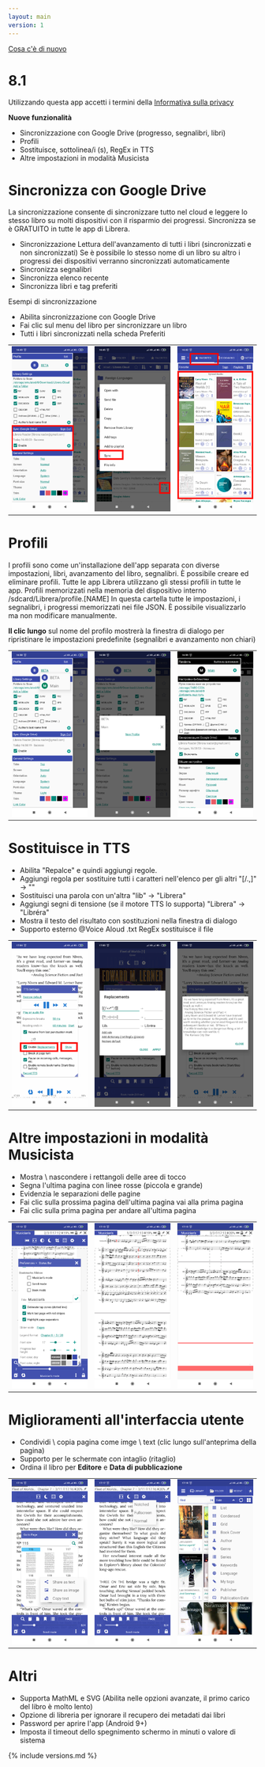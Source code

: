 ```yaml
---
layout: main
version: 1
---
```

[Cosa c'è di nuovo](/wiki/what-is-new/it)

# 8.1

Utilizzando questa app accetti i termini della [Informativa sulla privacy](/wiki/PrivacyPolicy/it)

**Nuove funzionalità**

* Sincronizzazione con Google Drive (progresso, segnalibri, libri)
* Profili
* Sostituisce, sottolinea/i (s), RegEx in TTS
* Altre impostazioni in modalità Musicista


# Sincronizza con Google Drive

La sincronizzazione consente di sincronizzare tutto nel cloud e leggere lo stesso libro su molti dispositivi
con il risparmio dei progressi. Sincronizza se è GRATUITO in tutte le app di Librera.

* Sincronizzazione Lettura dell'avanzamento di tutti i libri (sincronizzati e non sincronizzati) Se è possibile lo stesso nome di un libro su altro
i progressi dei dispositivi verranno sincronizzati automaticamente
* Sincronizza segnalibri
* Sincronizza elenco recente
* Sincronizza libri e tag preferiti

Esempi di sincronizzazione

* Abilita sincronizzazione con Google Drive
* Fai clic sul menu del libro per sincronizzare un libro
* Tutti i libri sincronizzati nella scheda Preferiti

||||
|-|-|-|
|![](1.png)|![](3.png)|![](2.png)|
 
 
# Profili

I profili sono come un'installazione dell'app separata con diverse impostazioni, libri, avanzamento del libro, segnalibri.
È possibile creare ed eliminare profili. Tutte le app Librera utilizzano gli stessi profili in tutte le app.
Profili memorizzati nella memoria del dispositivo interno /sdcard/Librera/profile.[NAME]
In questa cartella tutte le impostazioni, i segnalibri, i progressi memorizzati nei file JSON.
È possibile visualizzarlo ma non modificare manualmente.

**Il clic lungo** sul nome del profilo mostrerà la finestra di dialogo per ripristinare le impostazioni predefinite (segnalibri e avanzamento non chiari)

||||
|-|-|-|
|![](4.png)|![](5.png)|![](6.png)|

# Sostituisce in TTS

* Abilita &quot;Repalce&quot; e quindi aggiungi regole.
* Aggiungi regola per sostituire tutti i caratteri nell'elenco per gli altri &quot;[/.,]&quot; -&gt; &quot;&quot;
* Sostituisci una parola con un'altra &quot;lib&quot; -&gt; &quot;Librera&quot;
* Aggiungi segni di tensione (se il motore TTS lo supporta) &quot;Librera&quot; -&gt; &quot;Libréra&quot;
* Mostra il testo del risultato con sostituzioni nella finestra di dialogo
* Supporto esterno @Voice Aloud .txt RegEx sostituisce il file

||||
|-|-|-|
|![](7.png)|![](8.png)|![](9.png)|


# Altre impostazioni in modalità Musicista

* Mostra \ nascondere i rettangoli delle aree di tocco
* Segna l'ultima pagina con linee rosse (piccola e grande)
* Evidenzia le separazioni delle pagine
* Fai clic sulla prossima pagina dell'ultima pagina vai alla prima pagina
* Fai clic sulla prima pagina per andare all'ultima pagina

||||
|-|-|-|
|![](10.png)|![](11.png)|![](12.png)|

# Miglioramenti all'interfaccia utente

* Condividi \ copia pagina come imge \ text (clic lungo sull'anteprima della pagina)
* Supporto per le schermate con intaglio (ritaglio)
* Ordina il libro per **Editore** e **Data di pubblicazione**

||||
|-|-|-|
|![](13.png)|![](14.png)|![](15.png)|


# Altri

* Supporta MathML e SVG (Abilita nelle opzioni avanzate, il primo carico del libro è molto lento)
* Opzione di libreria per ignorare il recupero dei metadati dai libri
* Password per aprire l'app (Android 9+)
* Imposta il timeout dello spegnimento schermo in minuti o valore di sistema


{% include versions.md %}
 
